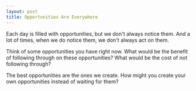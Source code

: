 ```yaml
---
layout: post
title: Opportunities Are Everywhere
---
```


Each day is filled with opportunities, but we don't always notice them. And a lot of times, when we do notice them, we don't always act on them.

Think of some opportunities you have right now. What would be the benefit of following through on these opportunities? What would be the cost of not following through?

The best opportunities are the ones we create. How might you create your own opportunities instead of waiting for them?